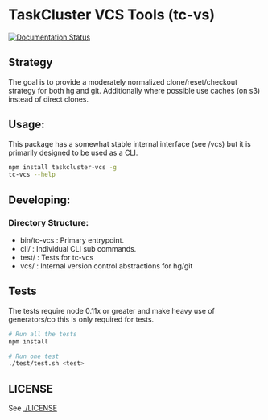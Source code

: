 # TaskCluster VCS Tools (tc-vs)

[![Documentation Status](https://readthedocs.org/projects/tc-vcs/badge/?version=latest)](https://readthedocs.org/projects/tc-vcs/?badge=latest)

## Strategy

The goal is to provide a moderately normalized clone/reset/checkout strategy for
both hg and git. Additionally where possible use caches (on s3) instead
of direct clones.

## Usage:

This package has a somewhat stable internal interface (see /vcs) but it
is primarily designed to be used as a CLI.

```sh
npm install taskcluster-vcs -g
tc-vcs --help
```

## Developing:

### Directory Structure:

  - bin/tc-vcs : Primary entrypoint.
  - cli/       : Individual CLI sub commands.
  - test/      : Tests for tc-vcs
  - vcs/       : Internal version control abstractions for hg/git

## Tests

The tests require node 0.11x or greater and make heavy use of
generators/co this is only required for tests.

```sh
# Run all the tests
npm install

# Run one test
./test/test.sh <test>
```

## LICENSE

See [./LICENSE](LICENSE)
